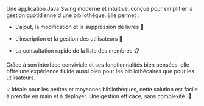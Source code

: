Une application Java Swing moderne et intuitive, conçue pour simplifier la gestion quotidienne d'une bibliothèque. Elle permet :

- L’ajout, la modification et la suppression de livres 📖

- L’inscription et la gestion des utilisateurs 👥

- La consultation rapide de la liste des membres 📋

Grâce à son interface conviviale et ses fonctionnalités bien pensées, elle offre une expérience fluide aussi bien pour les bibliothécaires que pour les utilisateurs.

💡 Idéale pour les petites et moyennes bibliothèques, cette solution est facile à prendre en main et à déployer. Une gestion efficace, sans complexité. 🚀
